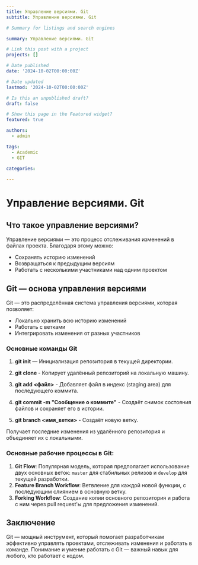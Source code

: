 ```yaml
---
title: Управление версиями. Git
subtitle: Управление версиями. Git

# Summary for listings and search engines

summary: Управление версиями. Git

# Link this post with a project
projects: []

# Date published
date: '2024-10-02T00:00:00Z'

# Date updated
lastmod: '2024-10-02T00:00:00Z'

# Is this an unpublished draft?
draft: false

# Show this page in the Featured widget?
featured: true

authors:
  - admin

tags:
  - Academic
  - GIT

categories:
  
---
```


# Управление версиями. Git

## Что такое управление версиями?

Управление версиями — это процесс отслеживания изменений в файлах проекта. Благодаря этому можно:
- Сохранять историю изменений
- Возвращаться к предыдущим версиям
- Работать с несколькими участниками над одним проектом

## Git — основа управления версиями

Git — это распределённая система управления версиями, которая позволяет:
- Локально хранить всю историю изменений
- Работать с ветками
- Интегрировать изменения от разных участников

### Основные команды Git

1. **git init** — Инициализация репозитория в текущей директории.

2. **git clone <url>** - Копирует удалённый репозиторий на локальную машину.

3. **git add <файл>** - Добавляет файл в индекс (staging area) для последующего коммита.

4. **git commit -m "Сообщение о коммите"** - Создаёт снимок состояния файлов и сохраняет его в истории.

5. **git branch <имя_ветки>** - Создаёт новую ветку.

Получает последние изменения из удалённого репозитория и объединяет их с локальными.

### Основные рабочие процессы в Git:

1. **Git Flow**: Популярная модель, которая предполагает использование двух основных веток: `master` для стабильных релизов и `develop` для текущей разработки.
2. **Feature Branch Workflow**: Ветвление для каждой новой функции, с последующим слиянием в основную ветку.
3. **Forking Workflow**: Создание копии основного репозитория и работа с ним через pull request'ы для предложения изменений.

## Заключение

Git — мощный инструмент, который помогает разработчикам эффективно управлять проектами, отслеживать изменения и работать в команде. Понимание и умение работать с Git — важный навык для любого, кто работает с кодом.

